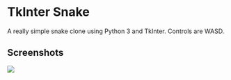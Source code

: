 TkInter Snake
=============

A really simple snake clone using Python 3 and TkInter. Controls are WASD.

Screenshots
-----------

![](http://i.imgur.com/2DBNXdc.gif)
